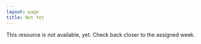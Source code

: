 ```yaml
---
layout: page
title: Not Yet
---
```


This resource is not available, yet. Check back closer to the assigned week.
